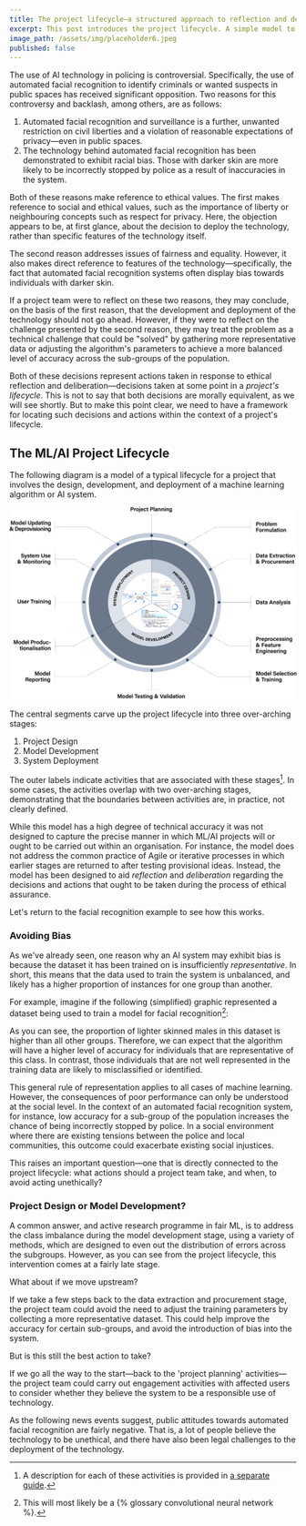 ```yaml
---
title: The project lifecycle—a structured approach to reflection and deliberation
excerpt: This post introduces the project lifecycle. A simple model to structure reflective and deliberative activities regarding the ethical properties of a data science or AI project.
image_path: /assets/img/placeholder6.jpeg
published: false
---
```


The use of AI technology in policing is controversial.
Specifically, the use of automated facial recognition to identify criminals or wanted suspects in public spaces has received significant opposition.
Two reasons for this controversy and backlash, among others, are as follows:

1. Automated facial recognition and surveillance is a further, unwanted restriction on civil liberties and a violation of reasonable expectations of privacy—even in public spaces.
2. The technology behind automated facial recognition has been demonstrated to exhibit racial bias. Those with darker skin are more likely to be incorrectly stopped by police as a result of inaccuracies in the system.

Both of these reasons make reference to ethical values.
The first makes reference to social and ethical values, such as the importance of liberty or neighbouring concepts such as respect for privacy.
Here, the objection appears to be, at first glance, about the decision to deploy the technology, rather than specific features of the technology itself.

The second reason addresses issues of fairness and equality.
However, it also makes direct reference to features of the technology—specifically, the fact that automated facial recognition systems often display bias towards individuals with darker skin.

If a project team were to reflect on these two reasons, they may conclude, on the basis of the first reason, that the development and deployment of the technology should not go ahead.
However, if they were to reflect on the challenge presented by the second reason, they may treat the problem as a technical challenge that could be "solved" by gathering more representative data or adjusting the algorithm's parameters to achieve a more balanced level of accuracy across the sub-groups of the population.

Both of these decisions represent actions taken in response to ethical reflection and deliberation—decisions taken at some point in a _project's lifecycle_.
This is not to say that both decisions are morally equivalent, as we will see shortly.
But to make this point clear, we need to have a framework for locating such decisions and actions within the context of a project's lifecycle.

## The ML/AI Project Lifecycle

The following diagram is a model of a typical lifecycle for a project that involves the design, development, and deployment of a machine learning algorithm or AI system.

<img class="post-img" src="/assets/img/project-lifecycle.png" />

The central segments carve up the project lifecycle into three over-arching stages:

1. Project Design
2. Model Development
3. System Deployment

The outer labels indicate activities that are associated with these stages[^activities].
In some cases, the activities overlap with two over-arching stages, demonstrating that the boundaries between activities are, in practice, not clearly defined.

While this model has a high degree of technical accuracy it was not designed to capture the precise manner in which ML/AI projects will or ought to be carried out within an organisation.
For instance, the model does not address the common practice of Agile or iterative processes in which earlier stages are returned to after testing provisional ideas.
Instead, the model has been designed to aid _reflection_ and _deliberation_ regarding the decisions and actions that ought to be taken during the process of ethical assurance.

Let's return to the facial recognition example to see how this works.

### Avoiding Bias

As we've already seen, one reason why an AI system may exhibit bias is because the dataset it has been trained on is insufficiently _representative_.
In short, this means that the data used to train the system is unbalanced, and likely has a higher proportion of instances for one group than another.

For example, imagine if the following (simplified) graphic represented a dataset being used to train a model for facial recognition[^cnn]:

[^cnn]: This will most likely be a {% glossary convolutional neural network %}.

As you can see, the proportion of lighter skinned males in this dataset is higher than all other groups.
Therefore, we can expect that the algorithm will have a higher level of accuracy for individuals that are representative of this class.
In contrast, those individuals that are not well represented in the training data are likely to misclassified or identified.

This general rule of representation applies to all cases of machine learning.
However, the consequences of poor performance can only be understood at the social level.
In the context of an automated facial recognition system, for instance, low accuracy for a sub-group of the population increases the chance of being incorrectly stopped by police.
In a social environment where there are existing tensions between the police and local communities, this outcome could exacerbate existing social injustices.

This raises an important question—one that is directly connected to the project lifecycle: what actions should a project team take, and when, to avoid acting unethically?

### Project Design or Model Development?

A common answer, and active research programme in fair ML, is to address the class imbalance during the model development stage, using a variety of methods, which are designed to even out the distribution of errors across the subgroups.
However, as you can see from the project lifecycle, this intervention comes at a fairly late stage.

What about if we move upstream?

If we take a few steps back to the data extraction and procurement stage, the project team could avoid the need to adjust the training parameters by collecting a more representative dataset.
This could help improve the accuracy for certain sub-groups, and avoid the introduction of bias into the system.

But is this still the best action to take?

If we go all the way to the start—back to the 'project planning' activities—the project team could carry out engagement activities with affected users to consider whether they believe the system to be a responsible use of technology.

As the following news events suggest, public attitudes towards automated facial recognition are fairly negative.
That is, a lot of people believe the technology to be unethical, and there have also been legal challenges to the deployment of the technology.




[^activities]: A description for each of these activities is provided in [a separate guide](lifecycle-activities.md).
